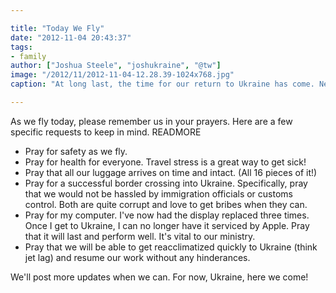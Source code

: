 ```yaml
---

title: "Today We Fly"
date: "2012-11-04 20:43:37"
tags:
- family
author: ["Joshua Steele", "joshukraine", "@tw"]
image: "/2012/11/2012-11-04-12.28.39-1024x768.jpg"
caption: "At long last, the time for our return to Ukraine has come. Needless to say, we're very excited! Our time in the U.S. has been full and blessed. God has refreshed our family, and now we're ready to get back to our work overseas."

---
```


As we fly today, please remember us in your prayers. Here are a few specific requests to keep in mind. READMORE

* Pray for safety as we fly.
* Pray for health for everyone. Travel stress is a great way to get sick!
* Pray that all our luggage arrives on time and intact. (All 16 pieces of it!)
* Pray for a successful border crossing into Ukraine. Specifically, pray that we would not be hassled by immigration officials or customs control. Both are quite corrupt and love to get bribes when they can.
* Pray for my computer. I've now had the display replaced three times. Once I get to Ukraine, I can no longer have it serviced by Apple. Pray that it will last and perform well. It's vital to our ministry.
* Pray that we will be able to get reacclimatized quickly to Ukraine (think jet lag) and resume our work without any hinderances.

We'll post more updates when we can. For now, Ukraine, here we come!
